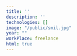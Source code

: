 ```yaml
---
title: ''
description: ''
technologies: []
image: "/public/smil.jpg"
year: ""
workPlace: freelance
html: true
---
```


<cv-parallax src="/public/me_paddling.mp4" width="80vh" height="80vh" start="0" />

